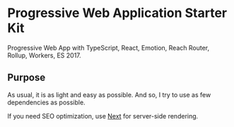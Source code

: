 # Progressive Web Application Starter Kit
Progressive Web App with TypeScript, React, Emotion, Reach Router, Rollup, Workers, ES 2017.

## Purpose
As usual, it is as light and easy as possible.
And so, I try to use as few dependencies as possible.

If you need SEO optimization, use [Next](https://nextjs.org) for server-side rendering.
